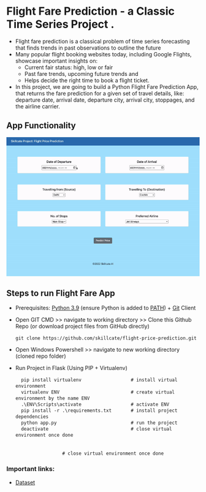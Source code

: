 # Flight Fare Prediction - a Classic Time Series Project .
* Flight fare prediction is a classical problem of time series forecasting that finds trends in past observations to outline the future
* Many popular flight booking websites today, including Google Flights, showcase important insights on:
  * Current fair status: high, low or fair
  * Past fare trends, upcoming future trends and 
  * Helps decide the right time to book a flight ticket.
* In this project, we are going to build a Python Flight Fare Prediction App, that returns the fare prediction for a given set of travel details, like:  departure date, arrival date, departure city, arrival city, stoppages, and the airline carrier.

## App Functionality
![](templates/App_Functionality.gif)

## Steps to run Flight Fare App 

* Prerequisites: [Python 3.9](https://www.python.org/downloads/) (ensure Python is added to [PATH](https://medium.com/co-learning-lounge/how-to-download-install-python-on-windows-2021-44a707994013)) + [Git](https://git-scm.com/downloads) Client 
* Open GIT CMD >> navigate to working directory >> Clone this Github Repo (or download project files from GitHub directly)

      git clone https://github.com/skillcate/flight-price-prediction.git  
* Open Windows Powershell >> navigate to new working directory (cloned repo folder)
* Run Project in Flask (Using PIP + Virtualenv)
 
        pip install virtualenv                  # install virtual environment        
        virtualenv ENV                          # create virtual environment by the name ENV
        .\ENV\Scripts\activate                  # activate ENV
        pip install -r .\requirements.txt       # install project dependencies
        python app.py                           # run the project
        deactivate                              # close virtual environment once done
  

                       # close virtual environment once done
        

### Important links:
* [Dataset](https://www.kaggle.com/datasets/nikhilmittal/flight-fare-prediction-mh)

